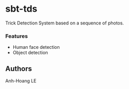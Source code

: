 # sbt-tds
Trick Detection System based on a sequence of photos.








### Features
* Human face detection
* Object detection


## Authors
Anh-Hoang LE
